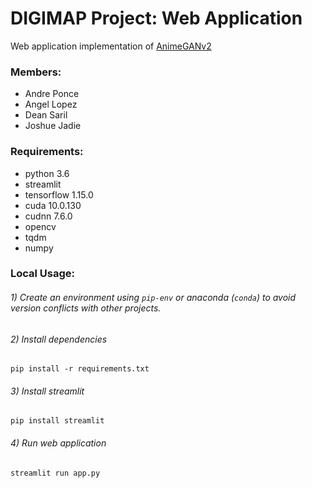 # DIGIMAP Project: Web Application

Web application implementation of [AnimeGANv2](https://github.com/TachibanaYoshino/AnimeGANv2)

### Members:

- Andre Ponce
- Angel Lopez
- Dean Saril
- Joshue Jadie

### Requirements:

* python 3.6
* streamlit
* tensorflow 1.15.0
* cuda 10.0.130
* cudnn 7.6.0
* opencv
* tqdm
* numpy

### Local Usage:
###### 1) Create an environment using `pip-env` or anaconda (`conda`) to avoid version conflicts with other projects.
###### 2) Install dependencies
`pip install -r requirements.txt` 
###### 3) Install streamlit
`pip install streamlit`
###### 4) Run web application
`streamlit run app.py`
